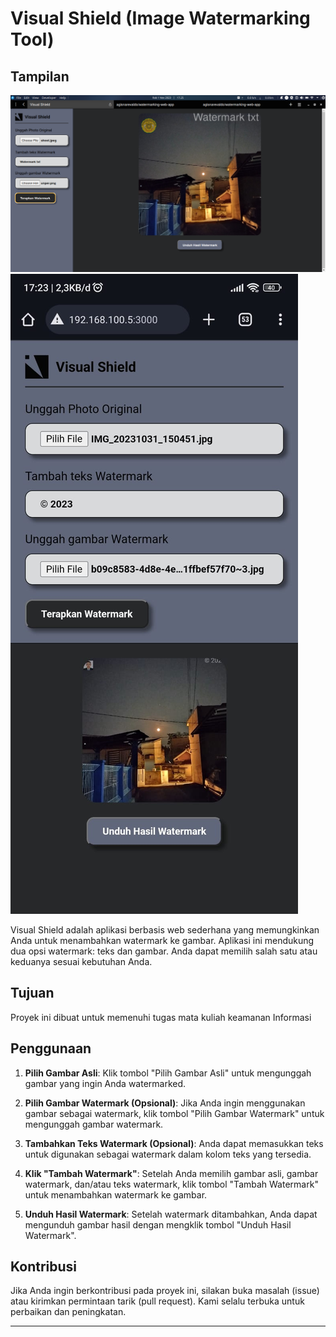 
# Visual Shield (Image Watermarking Tool) 

## Tampilan
![Visual Shield](./assets/ss-desktop.png)
![Visual Shield](./assets/ss-mobile.jpeg)

Visual Shield adalah aplikasi berbasis web sederhana yang memungkinkan Anda untuk menambahkan watermark ke gambar. Aplikasi ini mendukung dua opsi watermark: teks dan gambar. Anda dapat memilih salah satu atau keduanya sesuai kebutuhan Anda.

## Tujuan
Proyek ini dibuat untuk memenuhi tugas mata kuliah keamanan Informasi

## Penggunaan

1. **Pilih Gambar Asli**: Klik tombol "Pilih Gambar Asli" untuk mengunggah gambar yang ingin Anda watermarked.

2. **Pilih Gambar Watermark (Opsional)**: Jika Anda ingin menggunakan gambar sebagai watermark, klik tombol "Pilih Gambar Watermark" untuk mengunggah gambar watermark.

3. **Tambahkan Teks Watermark (Opsional)**: Anda dapat memasukkan teks untuk digunakan sebagai watermark dalam kolom teks yang tersedia.

4. **Klik "Tambah Watermark"**: Setelah Anda memilih gambar asli, gambar watermark, dan/atau teks watermark, klik tombol "Tambah Watermark" untuk menambahkan watermark ke gambar.

5. **Unduh Hasil Watermark**: Setelah watermark ditambahkan, Anda dapat mengunduh gambar hasil dengan mengklik tombol "Unduh Hasil Watermark".

## Kontribusi

Jika Anda ingin berkontribusi pada proyek ini, silakan buka masalah (issue) atau kirimkan permintaan tarik (pull request). Kami selalu terbuka untuk perbaikan dan peningkatan.

---
